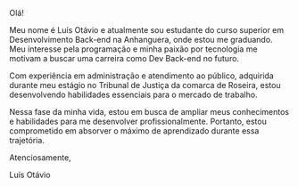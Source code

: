 Olá!

Meu nome é Luís Otávio e atualmente sou estudante do curso superior em Desenvolvimento Back-end na Anhanguera, onde estou me graduando. Meu interesse pela programação e minha paixão por tecnologia me motivam a buscar uma carreira como Dev Back-end no futuro.

Com experiência em administração e atendimento ao público, adquirida durante meu estágio no Tribunal de Justiça da comarca de Roseira, estou desenvolvendo habilidades essenciais para o mercado de trabalho.

Nessa fase da minha vida, estou em busca de ampliar meus conhecimentos e habilidades para me desenvolver profissionalmente. Portanto, estou comprometido em absorver o máximo de aprendizado durante essa trajetória.

Atenciosamente,

Luís Otávio

